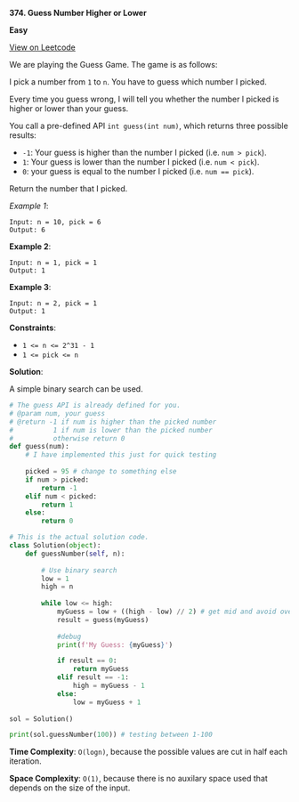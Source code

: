**374. Guess Number Higher or Lower**

**Easy**

[View on Leetcode](https://leetcode.com/problems/guess-number-higher-or-lower/description/)

We are playing the Guess Game. The game is as follows:

I pick a number from `1` to `n`. You have to guess which number I picked.

Every time you guess wrong, I will tell you whether the number I picked is higher or lower than your guess.

You call a pre-defined API `int guess(int num)`, which returns three possible results:

- `-1`: Your guess is higher than the number I picked (i.e. `num > pick`).
- `1`: Your guess is lower than the number I picked (i.e. `num < pick`).
- `0`: your guess is equal to the number I picked (i.e. `num == pick`).

Return the number that I picked.

*Example 1*:

>
    Input: n = 10, pick = 6
    Output: 6

**Example 2**:

>
    Input: n = 1, pick = 1
    Output: 1

**Example 3**:

>
    Input: n = 2, pick = 1
    Output: 1

**Constraints**:

- `1 <= n <= 2^31 - 1`
- `1 <= pick <= n`

**Solution**:

A simple binary search can be used.

```python
# The guess API is already defined for you.
# @param num, your guess
# @return -1 if num is higher than the picked number
#          1 if num is lower than the picked number
#          otherwise return 0
def guess(num):
    # I have implemented this just for quick testing
    
    picked = 95 # change to something else
    if num > picked:
        return -1
    elif num < picked:
        return 1
    else:
        return 0

# This is the actual solution code.
class Solution(object):
    def guessNumber(self, n):
        
        # Use binary search
        low = 1
        high = n
        
        while low <= high:
            myGuess = low + ((high - low) // 2) # get mid and avoid overflow (not an issue in Python though)
            result = guess(myGuess)
            
            #debug
            print(f'My Guess: {myGuess}')

            if result == 0:
                return myGuess
            elif result == -1:
                high = myGuess - 1
            else:
                low = myGuess + 1
            
sol = Solution()

print(sol.guessNumber(100)) # testing between 1-100

```

**Time Complexity**: `O(logn)`, because the possible values are cut in half each iteration.

**Space Complexity**: `O(1)`, because there is no auxilary space used that depends on the size of the input.
